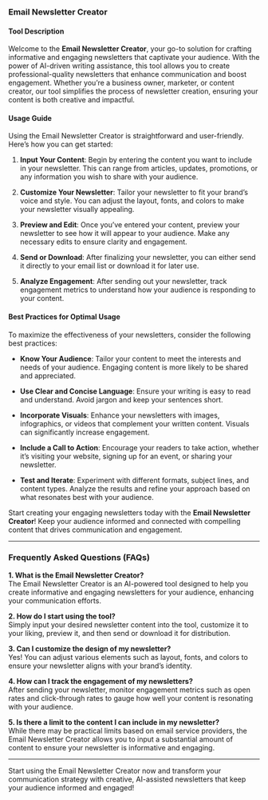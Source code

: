 ### Email Newsletter Creator

#### Tool Description
Welcome to the **Email Newsletter Creator**, your go-to solution for crafting informative and engaging newsletters that captivate your audience. With the power of AI-driven writing assistance, this tool allows you to create professional-quality newsletters that enhance communication and boost engagement. Whether you’re a business owner, marketer, or content creator, our tool simplifies the process of newsletter creation, ensuring your content is both creative and impactful.

#### Usage Guide
Using the Email Newsletter Creator is straightforward and user-friendly. Here’s how you can get started:

1. **Input Your Content**: Begin by entering the content you want to include in your newsletter. This can range from articles, updates, promotions, or any information you wish to share with your audience.
   
2. **Customize Your Newsletter**: Tailor your newsletter to fit your brand’s voice and style. You can adjust the layout, fonts, and colors to make your newsletter visually appealing.

3. **Preview and Edit**: Once you’ve entered your content, preview your newsletter to see how it will appear to your audience. Make any necessary edits to ensure clarity and engagement.

4. **Send or Download**: After finalizing your newsletter, you can either send it directly to your email list or download it for later use.

5. **Analyze Engagement**: After sending out your newsletter, track engagement metrics to understand how your audience is responding to your content.

#### Best Practices for Optimal Usage
To maximize the effectiveness of your newsletters, consider the following best practices:

- **Know Your Audience**: Tailor your content to meet the interests and needs of your audience. Engaging content is more likely to be shared and appreciated.
  
- **Use Clear and Concise Language**: Ensure your writing is easy to read and understand. Avoid jargon and keep your sentences short.

- **Incorporate Visuals**: Enhance your newsletters with images, infographics, or videos that complement your written content. Visuals can significantly increase engagement.

- **Include a Call to Action**: Encourage your readers to take action, whether it’s visiting your website, signing up for an event, or sharing your newsletter.

- **Test and Iterate**: Experiment with different formats, subject lines, and content types. Analyze the results and refine your approach based on what resonates best with your audience.

Start creating your engaging newsletters today with the **Email Newsletter Creator**! Keep your audience informed and connected with compelling content that drives communication and engagement.

---

### Frequently Asked Questions (FAQs)

**1. What is the Email Newsletter Creator?**  
The Email Newsletter Creator is an AI-powered tool designed to help you create informative and engaging newsletters for your audience, enhancing your communication efforts.

**2. How do I start using the tool?**  
Simply input your desired newsletter content into the tool, customize it to your liking, preview it, and then send or download it for distribution.

**3. Can I customize the design of my newsletter?**  
Yes! You can adjust various elements such as layout, fonts, and colors to ensure your newsletter aligns with your brand’s identity.

**4. How can I track the engagement of my newsletters?**  
After sending your newsletter, monitor engagement metrics such as open rates and click-through rates to gauge how well your content is resonating with your audience.

**5. Is there a limit to the content I can include in my newsletter?**  
While there may be practical limits based on email service providers, the Email Newsletter Creator allows you to input a substantial amount of content to ensure your newsletter is informative and engaging.

---

Start using the Email Newsletter Creator now and transform your communication strategy with creative, AI-assisted newsletters that keep your audience informed and engaged!